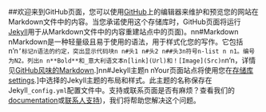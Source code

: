 ##欢迎来到GitHub页面，您可以使用[GitHub](https://github.com/1969930429/-/edit/master/README.md)上的编辑器来维护和预览您的网站在Markdown文件中的内容。当您承诺使用这个存储库时，GitHub页面将运行[Jekyll](https://jekyllrb.com/)用于从Markdown文件中的内容重建站点中的页面)。nn#Markdown nMarkdown是一种轻量级且易于使用的语法，用于样式化您的写作。它包括n‘n`’标记n语法的约定，突出显示代码块n n#头1 n#头2 n##头3n符号n-list n n1。编号为N2。列出n n**Bold**和_意大利语文本n[link](Url)和！[Image](Src)n`n‘n，详情见[GitHub风味的Markdown](https://guides.github.com/features/mastering-markdown/).]nn#Jekyll主题n nYour页面站点将使用您在[存储库settings](https://github.com/1969930429/-/settings).]中选择的Jekyll主题的布局和样式。此主题的名称保存在Jekyll`_config.yml`配置文件中。支持或联系页面是否有麻烦？查看我们的[documentation](https://help.github.com/categories/github-pages-basics/)或[联系人支持](https://github.com/contact))，我们将帮助您解决这个问题。

